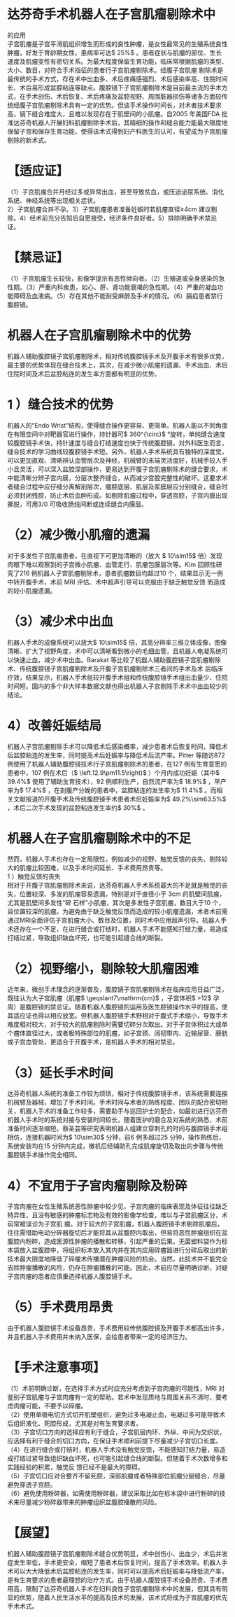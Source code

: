 # 达芬奇手术机器人在子宫肌瘤剔除术中  
的应用  
子宫肌瘤是子宫平滑肌组织增生而形成的良性肿瘤，是女性最常见的生殖系统良性肿瘤，好发于育龄期女性，患病率可达$ 25\%$ 。患者症状与肌瘤的部位、生长速度及肌瘤变性有密切关系。为最大程度保留生育功能，临床常根据肌瘤的类型、大小、数目，对符合手术指征的患者行子宫肌瘤剔除术。经腹子宫肌瘤 剔除术是最传统的手术方式，存在术中出血多、术后疼痛感强烈、术后感染率高、住院时间长、术后易形成盆腔粘连等缺点。腹腔镜下子宫肌瘤剔除术是目前最主流的手术方式，在手术创伤、术后恢复、术后疼痛及盆腔视野、周围脏器损伤等诸多方面较传统经腹子宫肌瘤剔除术具有一定的优势。但该手术操作时间长，对术者技术要求高，镜下缝合难度大，且难以发现存在于肌壁间的小肌瘤。自2005 年美国FDA 批准达芬奇机器人开展妇科肌瘤剔除手术后，其精细的操作和缝合能力能最大限度地保留子宫和保存生育功能，使得该术式得到妇产科医生的认可，有望成为子宫肌瘤剔除的新术式。  
# 【适应证】  
（1）子宫肌瘤合并月经过多或异常出血，甚至导致贫血，或压迫泌尿系统、消化系统、神经系统等出现相关症状。  
2）子宫肌瘤合并不孕。3）子宫肌瘤患者准备妊娠时若肌瘤直径≥4cm 建议剔除。4）经术前充分告知后自愿接受，经济条件良好者。5）排除明确手术禁忌证。  
# 【禁忌证】  
（1）子宫肌瘤生长较快，影像学提示有恶性倾向者。（2）生殖道或全身感染的急性期。（3）严重内科疾患，如心、肝、肾功能衰竭的急性期。（4）严重的凝血功能障碍及血液病。（5）存在其他不能耐受麻醉及手术的情况。（6）膈疝患者禁行腹腔镜。  
#  机器人在子宫肌瘤剔除术中的优势  
机器人辅助腹腔镜子宫肌瘤剔除术，相对传统腹腔镜手术及开腹手术有很多优势，最主要的优势体现在缝合技术上，其次，在减少微小肌瘤的遗漏、手术出血、术后住院时间及术后盆腔粘连的发生率方面都有明显的优势。  
# 1 ）缝合技术的优势  
机器人的“Endo Wrist”结构，使得缝合操作更容易、更简单。机器人能以不同角度在有限空间中对靶器官进行操作，持针器可$ 360^{\circ}$    °旋转，单纯缝合速度较腹腔镜手术快，持针速度与缝合打结速度也快于传统腹腔镜，对外科医生而言，缝合技术的学习曲线较腹腔镜手术短。另外，机器人手术系统具有独特的深度觉，可以更加直观、清晰辨认血管层次及神经，机械臂的末端灵活度好，机械手较人手小且灵活，可以深入盆腔深部操作，更易达到开腹子宫肌瘤剔除术的缝合要求，术中能清晰分辨子宫内膜，分层次整齐缝合，从而减少宫腔完整性的破坏。这要求术者缝合过程中应仔细分离解剖层次，瘤腔底层、肌层及浆膜层应分别缝合，缝合时必须封闭残腔，防止术后血肿形成。如剔除肌瘤过程中，穿透宫腔，子宫内膜出现撕脱，可用3/0 可吸收肠线间断或连续缝合内膜层。  
# （2）减少微小肌瘤的遗漏  
对于多发性子宫肌瘤患者，在直视下可更加清晰的（放大 $ 10\sim15$  倍）发现肉眼下难以观察到的子宫微小肌瘤、血管走行、肌瘤包膜层次等。Kim 回顾性研究了216 例机器人子宫肌瘤剔除术，患者肌瘤数目均超过10 个，结果显示无一例中转开腹手术，术前 MRI  评估、术中超声引导可以克服由于缺乏触觉反馈 而造成的较小肌瘤遗漏。  
# （3）减少术中出血  
机器人手术的成像系统可以放大$ 10\sim15$  倍，其高分辨率三维立体成像，图像清晰、扩大了视野角度，术中可以清晰看到微小的毛细血管，且机器人电凝系统可以快速止血，减少术中出血。Barakat 等比较了机器人辅助腹腔镜子宫肌瘤剔除术、传统腹腔镜子宫肌瘤剔除术及开腹子宫肌瘤剔除术三者间的手术及术 后临床疗效，结果显示，机器人手术组较开腹手术组和传统腹腔镜手术组出血量少、住院时间短。国内的多个非大样本数据文献也得出机器人子宫剔除手术术中出血较少的结论。  
# 4）改善妊娠结局  
机器人子宫肌瘤剔除手术可以降低术后感染概率，减少患者术后恢复时间，降低术后盆腔粘连的发生率，同时提高术后妊娠率与降低术后流产率。Pitter 等随访872 例使用了机器人辅助腹腔镜技术行子宫肌瘤剔除术的患者，在127 例有生育意愿的患者中，107 例在术后（$ \left.12.9\pm11.5\right)$ ）个月内成功妊娠（其中$ 39.4\%$ 使用了辅助生育技术），92 例顺利生产，自然流产率为$ 18.9\%$ ，早产率为$ 17.4\%$ ，在剖腹产分娩的患者中，盆腔粘连的发生率为$ 11.4\%$ 。而相关文献报道的开腹手术及传统腹腔镜手术患者术后妊娠率为$ 49.2\%\sim63.5\%$ ，术后二次手术发现的盆腔粘连发生率约$ 30\%$ 。  
#  机器人在子宫肌瘤剔除术中的不足  
然而，机器人手术也存在一定局限性，例如减少的视野、触觉反馈的丧失、剔除较大的肌瘤比较困难，以及手术时间延长、手术费用昂贵等。  
1 ）触觉反馈的丧失  
相对于开腹子宫肌瘤剔除术来说，达芬奇机器人手术系统最大的不足就是触觉的丧失，位置较深、多发的肌瘤容易遗漏，特别是对于直径小于 3cm  的肌壁间肌瘤，尤其是肌壁间多发性“碎 石样”小肌瘤，其次是多发性子宫肌瘤，数目大于10 个，且位置较深的肌瘤。为避免由于缺乏触觉反馈而造成的较小肌瘤遗漏，术者术前需通过MRI全面评估子宫肌瘤大小、数目及位置，同时术中应用超声引导。机器人手术还存在一个不足，在进行缝合或打结时，机器人手术不能感知打结力量，易造成打结过紧，导致组织缺血坏死，也可能引起缝合线的断裂。  
# （2）视野缩小，剔除较大肌瘤困难  
近年来，微创手术理念的逐渐普及，腹腔镜子宫肌瘤剔除术在临床应用日益广泛，既往认为大子宫肌瘤（肌瘤$ \geqslant7\mathrm{cm}$    ，子宫体积$ >12$  孕周）是腹腔镜的禁忌证。随着机器人腹腔镜的运用及医生腔镜操作水平的提高，使其适应证也得以相应放宽。但机器人腹腔镜手术野相对于腹式手术缩小，导致手术难度相对较大，对于较大的肌瘤剔除时需要切碎分次取出。对于子宫体积过大或单个瘤体直径过大，或者极特殊部位的肌瘤，如子宫颈、阔韧带内、近输尿管、膀胱或子宫血管处，更适合于开腹手术，是机器人手术的相对禁忌。  
# （3）延长手术时间  
达芬奇机器人系统的准备工作较为烦琐，相对于传统腹腔镜手术，该系统需要连接机械臂及器械，增加了手术时间。手术时间与术者的熟练程度、团队的配合密切相关，机器人手术的准备工作较多，需要助手与巡回护士的配合，如最初进行达芬奇机器人手术时的系统对接与安装时间较长，随着医护的磨合及对系统的熟悉，术前准备时间逐渐缩短。蔡圣芸等研究表明机器人组建立穿刺孔的时间与腹腔镜手术组相仿，连接机器时间为$ 10\sim30$ 分钟，前6 例多超过25 分钟，操作熟练后，系统安装均在15 分钟内完成，撤机后经辅助孔完成肌瘤旋切及取出的步骤与传统腹腔镜手术操作完全相同。  
# 4）不宜用于子宫肉瘤剔除及粉碎  
子宫肉瘤在女性生殖系统恶性肿瘤中较少见，子宫肉瘤的临床表现及体征往往缺乏特异性，且没有敏感的肿瘤标志物及有效的影像学检查，难以与子宫肌瘤区分，术前常被误诊为子宫肌 瘤。对于较大的子宫肌瘤，机器人腹腔镜手术剔除肌瘤后，往往需借助电动分碎器旋切后才能将其从盆腹腔内取出，但易将恶性肿瘤组织在盆腹腔内粉碎，造成医源性肿瘤的播散和转移，引起严重的后果。无菌塑料袋作为标本袋放入盆腹腔中，将组织标本放入其内并在其内应用碎瘤器进行分碎后取出的新技术最大限度地降低了碎瘤术传播潜在肿瘤风险的机会。当然，此技术并不能完全去除肿瘤播散的风险，仍存在肿瘤播散的可能。因此，术前应尽量明确诊断，对疑子宫肉瘤的患者应慎重选择机器人腹腔镜手术。  
# （5）手术费用昂贵  
由于机器人腹腔镜手术设备昂贵，手术费用较传统腹腔镜及开腹手术都高出许多，并且机器人手术费用并未纳入医保，会给患者带来一定的经济压力。  
# 【手术注意事项】  
（1）术前明确诊断，在选择手术方式时应充分考虑到子宫肉瘤的可能性，MRI 对鉴别子宫肌瘤与子宫肉瘤有一定的帮助。若术中发现质地与周围关系不清时，要考虑肉瘤可能，不要予以碎瘤。  
（2）使用单极电切方式切开肌壁组织，避免过多电凝止血，电凝过多可能导致术后组织液化、死腔形成，尤其是对有生育要求者。  
（3）子宫切口方向的选择应有利于缝合，子宫肌层内环、外纵、中间为交织状，应选择有利于缝合的切口方向，在保证手术顺利前提下尽量减少子宫切口长度。  
（4）在进行缝合或打结时，机器人手术没有触觉反馈，不能感知打结力量，易造成打结过紧导致组织缺血坏死，也可能引起缝合线的断裂。但随着手术次数增多和实践经验的积累，触觉反 馈已经不是最大的障碍。  
（5）子宫切口应对合整齐不留死腔，深部肌瘤或者特殊部位肌瘤分层缝合，尽量避免穿透子宫腔。  
（6）避免使用粉碎器，如需使用粉碎器，建议采取比如在标本袋中进行粉碎的技术来尽量减少粉碎器带来的肿瘤组织盆腹腔播散的风险。  
# 【展望】  
机器人辅助腹腔镜子宫肌瘤剔除术缝合优势明显，术中创伤小、出血少，术后并发症发生率低，手术更安全，缩短了患者术后恢复时间，提高了手术效率。机器人手术可以大大降低术后盆腔粘连的发生率，同时可以提高术后妊娠率与降低流产率，是有生育要求的患者最理想的治疗方式。由于机器人腹腔镜手术设备昂贵、手术费用高，限制了达芬奇机器人手术在妇科良性子宫肌瘤剔除术中的发展，但其具有明显的优势，随着人民生活水平的提高及技术的发展，该术式将成为子宫肌瘤的优先手术术式。  
